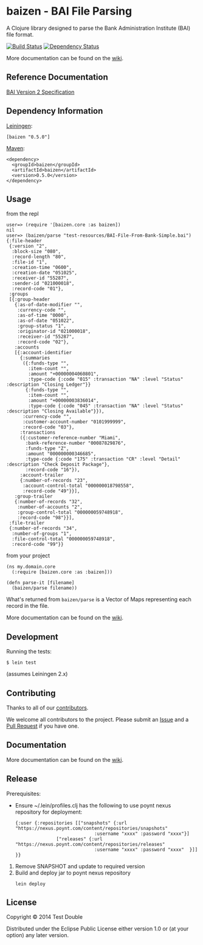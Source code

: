 # baizen - BAI File Parsing

A Clojure library designed to parse the Bank Administration Institute (BAI) file format.

[![Build Status](https://travis-ci.org/testdouble/baizen.png?branch=master)](https://travis-ci.org/testdouble/baizen)
[![Dependency Status](https://www.versioneye.com/user/projects/52fcfed1ec1375683f00013a/badge.png)](https://www.versioneye.com/user/projects/52fcfed1ec1375683f00013a)

More documentation can be found on the [wiki](https://github.com/testdouble/baizen/wiki).

## Reference Documentation

[BAI Version 2 Specification](http://www.bai.org/Libraries/Site-General-Downloads/Cash_Management_2005.sflb.ashx)

## Dependency Information

[Leiningen](https://github.com/technomancy/leiningen/):

```
[baizen "0.5.0"]
```

[Maven](http://maven.apache.org/):

```
<dependency>
  <groupId>baizen</groupId>
  <artifactId>baizen</artifactId>
  <version>0.5.0</version>
</dependency>
```

## Usage

from the repl

```
user=> (require '[baizen.core :as baizen])
nil
user=> (baizen/parse "test-resources/BAI-File-From-Bank-Simple.bai")
{:file-header
 {:version "2",
  :block-size "080",
  :record-length "80",
  :file-id "1",
  :creation-time "0600",
  :creation-date "051025",
  :receiver-id "55287",
  :sender-id "021000018",
  :record-code "01"},
 :groups
 [{:group-header
   {:as-of-date-modifier "",
    :currency-code "",
    :as-of-time "0000",
    :as-of-date "051022",
    :group-status "1",
    :originator-id "021000018",
    :receiver-id "55287",
    :record-code "02"},
   :accounts
   [{:account-identifier
     {:summaries
      ({:funds-type "",
        :item-count "",
        :amount "+00000004060801",
        :type-code {:code "015" :transaction "NA" :level "Status" :description "Closing Ledger"}}
       {:funds-type "",
        :item-count "",
        :amount "+00000003836014",
        :type-code {:code "045" :transaction "NA" :level "Status" :description "Closing Available"}}),
      :currency-code "",
      :customer-account-number "0101999999",
      :record-code "03"},
     :transactions
     ({:customer-reference-number "Miami",
       :bank-reference-number "00087829876",
       :funds-type "Z",
       :amount "000000000346685",
       :type-code {:code "175" :transaction "CR" :level "Detail" :description "Check Deposit Package"},
       :record-code "16"}),
     :account-trailer
     {:number-of-records "23",
      :account-control-total "000000018798558",
      :record-code "49"}}],
   :group-trailer
   {:number-of-records "32",
    :number-of-accounts "2",
    :group-control-total "000000059748918",
    :record-code "98"}}],
 :file-trailer
 {:number-of-records "34",
  :number-of-groups "1",
  :file-control-total "000000059748918",
  :record-code "99"}}
```

from your project

```
(ns my.domain.core
  (:require [baizen.core :as :baizen]))
  
(defn parse-it [filename]
  (baizen/parse filename))
```

What's returned from `baizen/parse` is a Vector of Maps representing
each record in the file.

More documentation can be found on the
[wiki](https://github.com/testdouble/baizen/wiki).

## Development

Running the tests:

```
$ lein test
```

(assumes Leiningen 2.x)

## Contributing

Thanks to all of our [contributors](https://github.com/testdouble/baizen/graphs/contributors).

We welcome all contributors to the project. Please submit an [Issue](https://github.com/testdouble/baizen/issues)
and a [Pull Request](https://github.com/testdouble/baizen/pulls) if you have one.

## Documentation

More documentation can be found on the [wiki](https://github.com/testdouble/baizen/wiki).

## Release

Prerequisites:
- Ensure ~/.lein/profiles.clj has the following to use poynt nexus repository for deployment:
  ```
  {:user {:repositories [["snapshots" {:url "https://nexus.poynt.com/content/repositories/snapshots"
                               :username "xxxx" :password "xxxx"}]
                 ["releases" {:url "https://nexus.poynt.com/content/repositories/releases"
                               :username "xxxx" :password "xxxx"  }]] }}
  ```


1. Remove SNAPSHOT and update to required version
2. Build and deploy jar to poynt nexus repository
   ```
   lein deploy
   ```

## License

Copyright © 2014 Test Double

Distributed under the Eclipse Public License either version 1.0 or (at
your option) any later version.

